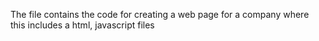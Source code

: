 The file contains the code for creating a web page for a company where this includes a html, javascript files 

